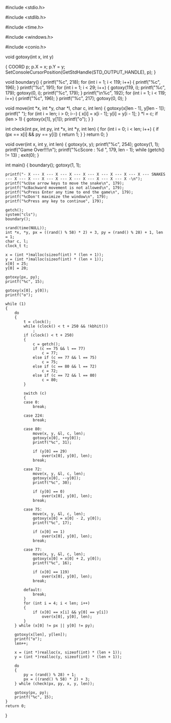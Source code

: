 #include <stdio.h>

#include <stdlib.h>

#include <time.h>

#include <windows.h>

#include <conio.h>

void gotoxy(int x, int y)

{
    COORD p;
    p.X = x;
    p.Y = y;
    SetConsoleCursorPosition(GetStdHandle(STD_OUTPUT_HANDLE), p);
}

void boundary()
{
    printf("%c", 218);
    for (int i = 1; i < 119; i++)
    {
        printf("%c", 196);
    }
    printf("%c", 191);
    for (int i = 1; i < 29; i++)
    {
        gotoxy(119, i);
        printf("%c", 179);
        gotoxy(0, i);
        printf("%c", 179);
    }
    printf("\n%c", 192);
    for (int i = 1; i < 119; i++)
    {
        printf("%c", 196);
    }
    printf("%c", 217);
    gotoxy(0, 0);
}

void move(int *x, int *y, char *l, char c, int len)
{
    gotoxy(x[len - 1], y[len - 1]);
    printf(" ");
    for (int i = len; i > 0; i--)
    {
        x[i] = x[i - 1];
        y[i] = y[i - 1];
    }
    *l = c;
    if (len > 1)
    {
        gotoxy(x[1], y[1]);
        printf("o");
    }
}

int check(int px, int py, int *x, int *y, int len)
{
    for (int i = 0; i < len; i++)
    {
        if (px == x[i] && py == y[i])
        {
            return 1;
        }
    }
    return 0;
}

void over(int x, int y, int len)
{
    gotoxy(x, y);
    printf("%c", 254);
    gotoxy(1, 1);
    printf("Game Over!!!\n");
    printf("%cScore : %d   ", 179, len - 1);
    while (getch() != 13)
        ;
    exit(0);
}

int main()
{
    boundary();
    gotoxy(1, 1);

    printf("- X --- X --- X --- X --- X --- X --- X --- X --- X --- SNAKES --- X --- X --- X --- X --- X --- X --- X --- X --- X -\n");
    printf("%cUse arrow keys to move the snake\n", 179);
    printf("%cBackward movement is not allowed\n", 179);
    printf("%cPress Enter any time to end the game\n", 179);
    printf("%cDon't maximize the window\n", 179);
    printf("%cPress any key to continue", 179);

    getch();
    system("cls");
    boundary();

    srand(time(NULL));
    int *x, *y, px = ((rand() % 58) * 2) + 3, py = (rand() % 28) + 1, len = 1;
    char c, l;
    clock_t t;

    x = (int *)malloc(sizeof(int) * (len + 1));
    y = (int *)malloc(sizeof(int) * (len + 1));
    x[0] = 25;
    y[0] = 20;

    gotoxy(px, py);
    printf("%c", 15);

    gotoxy(x[0], y[0]);
    printf("o");

    while (1)
    {
        do
        {
            t = clock();
            while (clock() < t + 250 && !kbhit())
                ;
            if (clock() < t + 250)
            {
                c = getch();
                if (c == 75 && l == 77)
                    c = 77;
                else if (c == 77 && l == 75)
                    c = 75;
                else if (c == 80 && l == 72)
                    c = 72;
                else if (c == 72 && l == 80)
                    c = 80;
            }

            switch (c)
            {
            case 0:
                break;

            case 224:
                break;

            case 80:
                move(x, y, &l, c, len);
                gotoxy(x[0], ++y[0]);
                printf("%c", 31);

                if (y[0] == 29)
                    over(x[0], y[0], len);
                break;

            case 72:
                move(x, y, &l, c, len);
                gotoxy(x[0], --y[0]);
                printf("%c", 30);

                if (y[0] == 0)
                    over(x[0], y[0], len);
                break;

            case 75:
                move(x, y, &l, c, len);
                gotoxy(x[0] = x[0] - 2, y[0]);
                printf("%c", 17);

                if (x[0] == 1)
                    over(x[0], y[0], len);
                break;

            case 77:
                move(x, y, &l, c, len);
                gotoxy(x[0] = x[0] + 2, y[0]);
                printf("%c", 16);

                if (x[0] == 119)
                    over(x[0], y[0], len);
                break;

            default:
                break;
            }
            for (int i = 4; i < len; i++)
            {
                if (x[0] == x[i] && y[0] == y[i])
                    over(x[0], y[0], len);
            }
        } while (x[0] != px || y[0] != py);

        gotoxy(x[len], y[len]);
        printf("o");
        len++;

        x = (int *)realloc(x, sizeof(int) * (len + 1));
        y = (int *)realloc(y, sizeof(int) * (len + 1));

        do
        {
            py = (rand() % 28) + 1;
            px = ((rand() % 58) * 2) + 3;
        } while (check(px, py, x, y, len));

        gotoxy(px, py);
        printf("%c", 15);
    }
    return 0;
}
